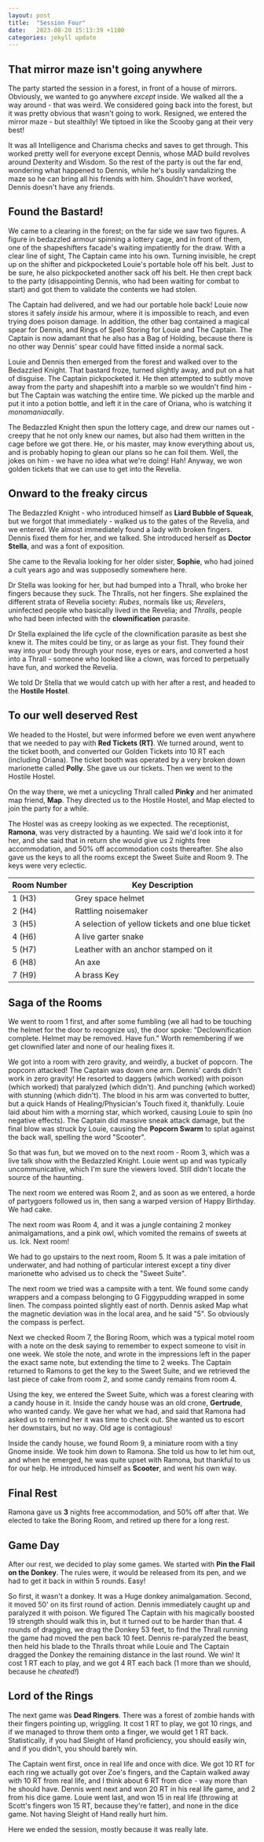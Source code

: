 ```yaml
---
layout: post
title:  "Session Four"
date:   2023-08-20 15:13:39 +1100
categories: jekyll update
---
```

## That mirror maze isn't going anywhere

The party started the session in a forest, in front of a house of mirrors. Obviously, we wanted to go anywhere *except* inside. We walked all the a way around - that was weird. We considered going back into the forest, but it was pretty obvious that wasn't going to work. Resigned, we entered the mirror maze - but stealthily! We tiptoed in like the Scooby gang at their very best!

It was all Intelligence and Charisma checks and saves to get through. This worked pretty well for everyone except Dennis, whose MAD build revolves around Dexterity and Wisdom. So the rest of the party is out the far end, wondering what happened to Dennis, while he's busily vandalizing the maze so he can bring all his friends with him. Shouldn't have worked, Dennis doesn't have any friends.

## Found the Bastard!

We came to a clearing in the forest; on the far side we saw two figures. A figure in bedazzled armour spinning a lottery cage, and in front of them, one of the shapeshifters facade's waiting impatiently for the draw. With a clear line of sight, The Captain came into his own. Turning invisible, he crept up on the shifter and pickpocketed Louie's portable hole off his belt. Just to be sure, he also pickpocketed another sack off his belt. He then crept back to the party (disappointing Dennis, who had been waiting for combat to start) and got them to validate the contents we had stolen.

The Captain had delivered, and we had our portable hole back! Louie now stores it safely *inside* his armour, where it is impossible to reach, and even trying does poison damage. In addition, the other bag contained a magical spear for Dennis, and Rings of Spell Storing for Louie and The Captain. The Captain is now adamant that he also has a Bag of Holding, because there is no other way Dennis' spear could have fitted inside a normal sack.

Louie and Dennis then emerged from the forest and walked over to the Bedazzled Knight. That bastard froze, turned slightly away, and put on a hat of disguise. The Captain pickpocketed it. He then attempted to subtly move away from the party and shapeshift into a marble so we wouldn't find him - but The Captain was watching the entire time. We picked up the marble and put it into a potion bottle, and left it in the care of Oriana, who is watching it *monomaniacally*.

The Bedazzled Knight then spun the lottery cage, and drew our names out - creepy that he not only knew our names, but also had them written in the cage before we got there. He, or his master, may know everything about us, and is probably hoping to glean our plans so he can foil them. Well, the jokes on him - we have no idea what we're doing! Hah! Anyway, we won golden tickets that we can use to get into the Revelia.

## Onward to the freaky circus

The Bedazzled Knight - who introduced himself as **Liard Bubble of Squeak**, but we forgot that immediately - walked us to the gates of the Revelia, and we entered. We almost immediately found a lady with broken fingers. Dennis fixed them for her, and we talked. She introduced herself as **Doctor Stella**, and was a font of exposition.

She came to the Revalia looking for her older sister, **Sophie**, who had joined a cult years ago and was supposedly somewhere here.

Dr Stella was looking for her, but had bumped into a Thrall, who broke her fingers because they suck. The Thralls, not her fingers. She explained the different strata of Revelia society: *Rubes*, normals like us; *Revelers*, uninfected people who basically lived in the Revelia; and *Thralls*, people who had been infected with the **clownification** parasite.

Dr Stella explained the life cycle of the clownification parasite as best she knew it. The mites could be tiny, or as large as your fist. They found their way into your body through your nose, eyes or ears, and converted a host into a Thrall - someone who looked like a clown, was forced to perpetually have fun, and worked the Revelia.

We told Dr Stella that we would catch up with her after a rest, and headed to the **Hostile Hostel**.

## To our well deserved Rest

We headed to the Hostel, but were informed before we even went anywhere that we needed to pay with **Red Tickets (RT)**. We turned around, went to the ticket booth, and converted our Golden Tickets into 10 RT each (including Oriana). The ticket booth was operated by a very broken down marionette called **Polly**. She gave us our tickets. Then we went to the Hostile Hostel.

On the way there, we met a unicycling Thrall called **Pinky** and her animated map friend, **Map**. They directed us to the Hostile Hostel, and Map elected to join the party for a while.

The Hostel was as creepy looking as we expected. The receptionist, **Ramona**, was very distracted by a haunting. We said we'd look into it for her, and she said that in return she would give us 2 nights free accommodation, and 50% off accommodation costs thereafter. She also gave us the keys to all the rooms except the Sweet Suite and Room 9. The keys were very eclectic.

| Room Number | Key Description                                   |
| ----------- | ------------------------------------------------- |
| 1 (H3)      | Grey space helmet                                 |
| 2 (H4)      | Rattling noisemaker                               |
| 3 (H5)      | A selection of yellow tickets and one blue ticket |
| 4 (H6)      | A live garter snake                               |
| 5 (H7)      | Leather with an anchor stamped on it              |
| 6 (H8)      | An axe                                            |
| 7 (H9)      | A brass Key                                       |

## Saga of the Rooms

We went to room 1 first, and after some fumbling (we all had to be touching the helmet for the door to recognize us), the door spoke: "Declownification complete. Helmet may be removed. Have fun." Worth remembering if we get clownified later and none of our healing fixes it.

We got into a room with zero gravity, and weirdly, a bucket of popcorn. The popcorn attacked! The Captain was down one arm. Dennis' cards didn't work in zero gravity! He resorted to daggers (which worked) with poison (which worked) that paralyzed (which didn't). And punching (which worked) with stunning (which didn't). The blood in his arm was converted to butter, but a quick Hands of Healing/Physician's Touch fixed it, thankfully. Louie laid about him with a morning star, which worked, causing Louie to spin (no negative effects). The Captain did massive sneak attack damage, but the final blow was struck by Louie, causing the **Popcorn Swarm** to splat against the back wall, spelling the word "Scooter".

So that was fun, but we moved on to the next room - Room 3, which was a live talk show with the Bedazzled Knight. Louie went up and was typically uncommunicative, which I'm sure the viewers loved. Still didn't locate the source of the haunting.

The next room we entered was Room 2, and as soon as we entered, a horde of partygoers followed us in, then sang a warped version of Happy Birthday. We had cake.

The next room was Room 4, and it was a jungle containing 2 monkey animalgamations, and a pink owl, which vomited the remains of sweets at us. Ick. Next room!

We had to go upstairs to the next room, Room 5. It was a pale imitation of underwater, and had nothing of particular interest except a tiny diver marionette who advised us to check the "Sweet Suite".

The next room we tried was a campsite with a tent. We found some candy wrappers and a compass belonging to G Figgypudding wrapped in some linen. The compass pointed slightly east of north. Dennis asked Map what the magnetic deviation was in the local area, and he said "5". So obviously the compass is perfect.

Next we checked Room 7, the Boring Room, which was a typical motel room with a note on the desk saying to remember to expect someone to visit in one week. We stole the note, and wrote in the impressions left in the paper the exact same note, but extending the time to 2 weeks. The Captain returned to Ramons to get the key to the Sweet Suite, and we retrieved the last piece of cake from room 2, and some candy remains from room 4.


Using the key, we entered the Sweet Suite, which was a forest clearing with a candy house in it. Inside the candy house was an old crone, **Gertrude**, who wanted candy. We gave her what we had, and said that Ramona had asked us to remind her it was time to check out. She wanted us to escort her downstairs, but no way. Old age is contagious!

Inside the candy house, we found Room 9, a miniature room with a tiny Gnome inside. We took him down to Ramona. She told us how to let him out, and when he emerged, he was quite upset with Ramona, but thankful to us for our help. He introduced himself as **Scooter**, and went his own way.

## Final Rest

Ramona gave us **3** nights free accommodation, and 50% off after that. We elected to take the Boring Room, and retired up there for a long rest.

## Game Day

After our rest, we decided to play some games. We started with **Pin the Flail on the Donkey**. The rules were, it would be released from its pen, and we had to get it back in within 5 rounds. Easy!

So first, it wasn't a donkey. It was a Huge donkey animalgamation. Second, it moved 50' on its first round of action. Dennis immediately caught up and paralyzed it with poison. We figured The Captain with his magically boosted 19 strength should walk this in, but it turned out to be harder than that. 4 rounds of dragging, we drag the Donkey 53 feet, to find the Thrall running the game had moved the pen back 10 feet. Dennis re-paralyzed the beast, then held his blade to the Thralls throat while Louie and The Captain dragged the Donkey the remaining distance in the last round. We win! It cost 1 RT each to play, and we got 4 RT each back (1 more than we should, because he *cheated!*)

## Lord of the Rings

The next game was **Dead Ringers**. There was a forest of zombie hands with their fingers pointing up, wriggling. It cost 1 RT to play, we got 10 rings, and if we managed to throw them onto a finger, we would get 1 RT back. Statistically, if you had Sleight of Hand proficiency, you should easily win, and if you didn't, you should barely win.

The Captain went first, once in real life and once with dice. We got 10 RT for each ring we actually got over Zoe's fingers, and the Captain walked away with 10 RT from real life, and I think about 6 RT from dice - way more than he should have. Dennis went next and won 20 RT in his real life game, and 2 from his dice game. Louie went last, and won 15 in real life (throwing at Scott's fingers won 15 RT, because they're fatter), and none in the dice game. Not having Sleight of Hand really hurt him.

Here we ended the session, mostly because it was really late.
